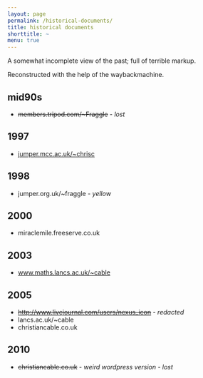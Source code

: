 ```yaml
---
layout: page
permalink: /historical-documents/
title: historical documents
shorttitle: ~
menu: true
---
```


A somewhat incomplete view of the past; full of terrible markup.

Reconstructed with the help of the waybackmachine.

## mid90s
* ~~members.tripod.com/~Fraggle~~ - _lost_

## 1997
* [jumper.mcc.ac.uk/~chrisc](1997/jumper_mcc_ac_uk_chrisc)

## 1998
* jumper.org.uk/~fraggle - _yellow_

## 2000
* miraclemile.freeserve.co.uk

## 2003
* www.maths.lancs.ac.uk/~cable

## 2005
* ~~http://www.livejournal.com/users/nexus_icon~~ - _redacted_
* lancs.ac.uk/~cable
* christiancable.co.uk

## 2010
* ~~christiancable.co.uk~~ - _weird wordpress version - lost_
